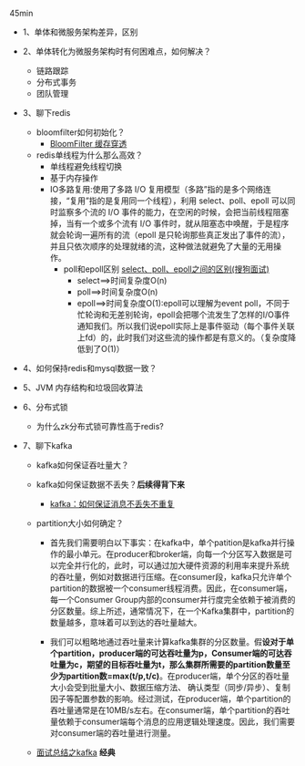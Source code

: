 45min
 
 - 1、单体和微服务架构差异，区别
 - 2、单体转化为微服务架构时有何困难点，如何解决？
    - 链路跟踪
    - 分布式事务
    - 团队管理
- 3、聊下redis
    - bloomfilter如何初始化？
        - [BloomFilter 缓存穿透](https://www.jianshu.com/p/1e9e2c8f6cd5)
    - redis单线程为什么那么高效？
        - 单线程避免线程切换
        - 基于内存操作
        - IO多路复用:使用了多路 I/O 复用模型（多路”指的是多个网络连接，“复用”指的是复用同一个线程），利用 select、poll、epoll 可以同时监察多个流的 I/O 事件的能力，在空闲的时候，会把当前线程阻塞掉，当有一个或多个流有 I/O 事件时，就从阻塞态中唤醒，于是程序就会轮询一遍所有的流（epoll 是只轮询那些真正发出了事件的流），并且只依次顺序的处理就绪的流，这种做法就避免了大量的无用操作。
            - poll和epoll区别 [select、poll、epoll之间的区别(搜狗面试)](https://www.cnblogs.com/aspirant/p/9166944.html)
                - select==>时间复杂度O(n)
                - poll==>时间复杂度O(n)
                - epoll==>时间复杂度O(1):epoll可以理解为event poll，不同于忙轮询和无差别轮询，epoll会把哪个流发生了怎样的I/O事件通知我们。所以我们说epoll实际上是事件驱动（每个事件关联上fd）的，此时我们对这些流的操作都是有意义的。（复杂度降低到了O(1)）


- 4、如何保持redis和mysql数据一致？
- 5、JVM 内存结构和垃圾回收算法
- 6、分布式锁
    - 为什么zk分布式锁可靠性高于redis?
- 7、聊下kafka
    - kafka如何保证吞吐量大？
    - kafka如何保证数据不丢失？**后续得背下来**
        - [kafka：如何保证消息不丢失不重复](https://blog.csdn.net/weixin_38750084/article/details/82939435)
    - partition大小如何确定？
        - 首先我们需要明白以下事实：在kafka中，单个patition是kafka并行操作的最小单元。在producer和broker端，向每一个分区写入数据是可以完全并行化的，此时，可以通过加大硬件资源的利用率来提升系统的吞吐量，例如对数据进行压缩。在consumer段，kafka只允许单个partition的数据被一个consumer线程消费。因此，在consumer端，每一个Consumer Group内部的consumer并行度完全依赖于被消费的分区数量。综上所述，通常情况下，在一个Kafka集群中，partition的数量越多，意味着可以到达的吞吐量越大。

        - 我们可以粗略地通过吞吐量来计算kafka集群的分区数量。假**设对于单个partition，producer端的可达吞吐量为p，Consumer端的可达吞吐量为c，期望的目标吞吐量为t，那么集群所需要的partition数量至少为partition数=max(t/p,t/c)**。在producer端，单个分区的吞吐量大小会受到批量大小、数据压缩方法、 确认类型（同步/异步）、复制因子等配置参数的影响。经过测试，在producer端，单个partition的吞吐量通常是在10MB/s左右。在consumer端，单个partition的吞吐量依赖于consumer端每个消息的应用逻辑处理速度。因此，我们需要对consumer端的吞吐量进行测量。
        
    - [面试总结之kafka](https://juejin.im/post/5e8c966ee51d4546fd481067) **经典**
